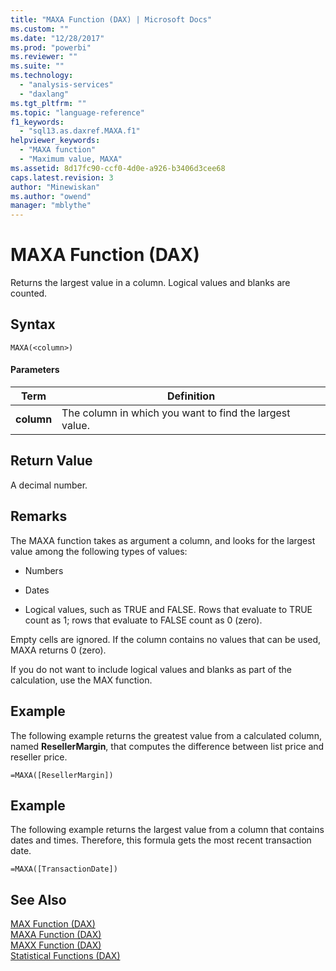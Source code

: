 ```yaml
---
title: "MAXA Function (DAX) | Microsoft Docs"
ms.custom: ""
ms.date: "12/28/2017"
ms.prod: "powerbi"
ms.reviewer: ""
ms.suite: ""
ms.technology: 
  - "analysis-services"
  - "daxlang"
ms.tgt_pltfrm: ""
ms.topic: "language-reference"
f1_keywords: 
  - "sql13.as.daxref.MAXA.f1"
helpviewer_keywords: 
  - "MAXA function"
  - "Maximum value, MAXA"
ms.assetid: 8d17fc90-ccf0-4d0e-a926-b3406d3cee68
caps.latest.revision: 3
author: "Minewiskan"
ms.author: "owend"
manager: "mblythe"
---
```

# MAXA Function (DAX)
Returns the largest value in a column. Logical values and blanks are counted.  
  
## Syntax  
  
```  
MAXA(<column>)  
```  
  
#### Parameters  
  
|Term|Definition|  
|--------|--------------|  
|**column**|The column in which you want to find the largest value.|  
  
## Return Value  
A decimal number.  
  
## Remarks  
The MAXA function takes as argument a column, and looks for the largest value among the following types of values:  
  
-   Numbers  
  
-   Dates  
  
-   Logical values, such as TRUE and FALSE. Rows that evaluate to TRUE count as 1; rows that evaluate to FALSE count as 0 (zero).  
  
Empty cells are ignored. If the column contains no values that can be used, MAXA returns 0 (zero).  
  
If you do not want to include logical values and blanks as part of the calculation, use the MAX function.  
  
## Example  
The following example returns the greatest value from a calculated column, named **ResellerMargin**, that computes the difference between list price and reseller price.  
  
```  
=MAXA([ResellerMargin])  
```  
  
## Example  
The following example returns the largest value from a column that contains dates and times. Therefore, this formula gets the most recent transaction date.  
  
```  
=MAXA([TransactionDate])  
```  
  
## See Also  
[MAX Function &#40;DAX&#41;](../DAX/max-function-dax.md)  
[MAXA Function &#40;DAX&#41;](../DAX/maxa-function-dax.md)  
[MAXX Function &#40;DAX&#41;](../DAX/maxx-function-dax.md)  
[Statistical Functions &#40;DAX&#41;](../DAX/statistical-functions-dax.md)  
  
